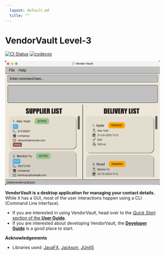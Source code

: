 ```yaml
---
  layout: default.md
  title: ""
---
```


# VendorVault Level-3

[![CI Status](https://github.com/se-edu/addressbook-level3/workflows/Java%20CI/badge.svg)](https://github.com/se-edu/addressbook-level3/actions)
[![codecov](https://codecov.io/gh/se-edu/addressbook-level3/branch/master/graph/badge.svg)](https://codecov.io/gh/se-edu/addressbook-level3)

![Ui](images/Ui.png)

**VendorVault is a desktop application for managing your contact details.** While it has a GUI, most of the user interactions happen using a CLI (Command Line Interface).

* If you are interested in using VendorVault, head over to the [_Quick Start_ section of the **User Guide**](UserGuide.html#quick-start).
* If you are interested about developing VendorVault, the [**Developer Guide**](DeveloperGuide.html) is a good place to start.


**Acknowledgements**

* Libraries used: [JavaFX](https://openjfx.io/), [Jackson](https://github.com/FasterXML/jackson), [JUnit5](https://github.com/junit-team/junit5)
